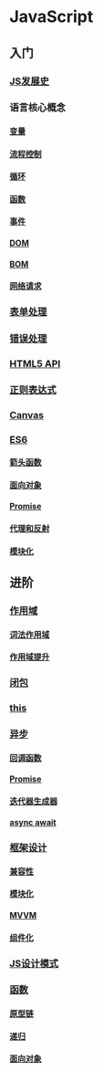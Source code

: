 
# JavaScript

## 入门
### <a href="https://wangdoc.com/javascript/basic/history.html" target="_blank">JS发展史</a>
### 语言核心概念
#### <a href="https://developer.mozilla.org/zh-CN/docs/Learn/Getting_started_with_the_web/JavaScript_basics#%E5%8F%98%E9%87%8F%EF%BC%88variable%EF%BC%89" target="_blank">变量</a>
#### <a href="https://developer.mozilla.org/zh-CN/docs/Learn/JavaScript/Building_blocks/conditionals" target="_blank">流程控制</a>
#### <a href="https://developer.mozilla.org/zh-CN/docs/Learn/JavaScript/Building_blocks/Looping_code" target="_blank">循环</a>
#### <a href="https://developer.mozilla.org/zh-CN/docs/Learn/JavaScript/Building_blocks/Functions" target="_blank">函数</a>
#### <a href="https://developer.mozilla.org/zh-CN/docs/Learn/JavaScript/Building_blocks/Events" target="_blank">事件</a>
#### <a href="https://developer.mozilla.org/zh-CN/docs/Learn/JavaScript/Client-side_web_APIs/Manipulating_documents" target="_blank">DOM</a>
#### <a href="xxx" target="_blank">BOM</a>
#### <a href="xxx" target="_blank">网络请求</a>
### <a href="xxx" target="_blank">表单处理</a>
### <a href="xxx" target="_blank">错误处理</a>
### <a href="xxx" target="_blank">HTML5 API</a>
### <a href="xxx" target="_blank">正则表达式</a>
### <a href="xxx" target="_blank">Canvas</a>
### <a href="xxx" target="_blank">ES6</a>
#### <a href="xxx" target="_blank">箭头函数</a>
#### <a href="xxx" target="_blank">面向对象</a>
#### <a href="xxx" target="_blank">Promise</a>
#### <a href="xxx" target="_blank">代理和反射</a>
#### <a href="xxx" target="_blank">模块化</a>

## 进阶
### <a href="xxx" target="_blank">作用域</a>
#### <a href="xxx" target="_blank">词法作用域</a>
#### <a href="xxx" target="_blank">作用域提升</a>
### <a href="xxx" target="_blank">闭包</a>
### <a href="xxx" target="_blank">this</a>
### <a href="xxx" target="_blank">异步</a>
#### <a href="xxx" target="_blank">回调函数</a>
#### <a href="xxx" target="_blank">Promise</a>
#### <a href="xxx" target="_blank">迭代器生成器</a>
#### <a href="xxx" target="_blank">async await</a>
### <a href="xxx" target="_blank">框架设计</a>
#### <a href="xxx" target="_blank">兼容性</a>
#### <a href="xxx" target="_blank">模块化</a>
#### <a href="xxx" target="_blank">MVVM</a>
#### <a href="xxx" target="_blank">组件化</a>
### <a href="xxx" target="_blank">JS设计模式</a>
### <a href="xxx" target="_blank">函数</a>
#### <a href="xxx" target="_blank">原型链</a>
#### <a href="xxx" target="_blank">递归</a>
#### <a href="xxx" target="_blank">面向对象</a>
